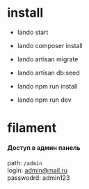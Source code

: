 # install

- lando start

- lando composer install
- lando artisan migrate
- lando artisan db:seed

- lando npm run install
- lando npm run dev

# filament

#### Доступ в админ панель

path: `/admin`  
login: admin@mail.ru  
passwodrd: admin123
